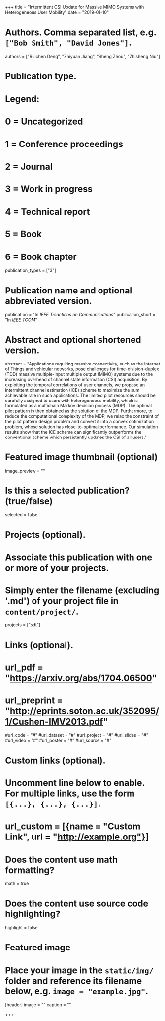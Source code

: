 +++
title = "Intermittent CSI Update for Massive MIMO Systems with Heterogeneous User Mobility"
date = "2019-01-10"

# Authors. Comma separated list, e.g. `["Bob Smith", "David Jones"]`.
authors = ["Ruichen Deng", "Zhiyuan Jiang", "Sheng Zhou", "Zhisheng Niu"]

# Publication type.
# Legend:
# 0 = Uncategorized
# 1 = Conference proceedings
# 2 = Journal
# 3 = Work in progress
# 4 = Technical report
# 5 = Book
# 6 = Book chapter
publication_types = ["3"]

# Publication name and optional abbreviated version.
publication = "In *IEEE Trsactions on Communications*"
publication_short = "In *IEEE TCOM*"

# Abstract and optional shortened version.
abstract = "Applications requiring massive connectivity, such as the Internet of Things and vehicular networks, pose challenges for time-division-duplex (TDD) massive multiple-input multiple output (MIMO) systems due to the increasing overhead of channel state information (CSI) acquisition. By exploiting the temporal correlations of user channels, we propose an intermittent channel estimation (ICE) scheme to maximize the sum achievable rate in such applications. The limited pilot resources should be carefully assigned to users with heterogeneous mobility, which is formulated as a multichain Markov decision process (MDP). The optimal pilot pattern is then obtained as the solution of the MDP. Furthermore, to reduce the computational complexity of the MDP, we relax the constraint of the pilot pattern design problem and convert it into a convex optimization problem, whose solution has close-to-optimal performance. Our simulation results show that the ICE scheme can significantly outperforms the conventional scheme which persistently updates the CSI of all users."

# Featured image thumbnail (optional)
image_preview = ""

# Is this a selected publication? (true/false)
selected = false

# Projects (optional).
#   Associate this publication with one or more of your projects.
#   Simply enter the filename (excluding '.md') of your project file in `content/project/`.
projects = ["sdt"]

# Links (optional).
# url_pdf = "https://arxiv.org/abs/1704.06500"
# url_preprint = "http://eprints.soton.ac.uk/352095/1/Cushen-IMV2013.pdf"
#url_code = "#"
#url_dataset = "#"
#url_project = "#"
#url_slides = "#"
#url_video = "#"
#url_poster = "#"
#url_source = "#"

# Custom links (optional).
#   Uncomment line below to enable. For multiple links, use the form `[{...}, {...}, {...}]`.
# url_custom = [{name = "Custom Link", url = "http://example.org"}]

# Does the content use math formatting?
math = true

# Does the content use source code highlighting?
highlight = false

# Featured image
# Place your image in the `static/img/` folder and reference its filename below, e.g. `image = "example.jpg"`.
[header]
image = ""
caption = ""

+++

